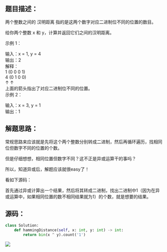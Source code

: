 
<BlogInfo id="1343" title="leetcode之汉明距离（一行代码就够了？）" author="白日梦想猿" pv=0 read_times=0 pre_cost_time="25" category="leetcode100题" tag_list="['leetcode', '              异或']" create_time="2022.03.14 21:18:28.702352" update_time="2022.07.11 10:34:13" />

##  题目描述：

两个整数之间的 汉明距离 指的是这两个数字对应二进制位不同的位置的数目。

给你两个整数 x 和 y，计算并返回它们之间的汉明距离。

示例 1：

输入：x = 1, y = 4  
输出：2  
解释：  
1   (0 0 0 1)  
4   (0 1 0 0)  
       ↑   ↑  
上面的箭头指出了对应二进制位不同的位置。  
示例 2：

输入：x = 3, y = 1  
输出：1



## 解题思路：

常规思路来应该就是先将这个两个整数分别转成二进制，然后再循环遍历，找相同位但数字不同的位置的个数。

但是仔细想想，相同位置但数字不同？这不正是异或运算干的事吗？

所以，知道异或后，解题应该就很easy了！

看如下源码：

首先通过异或计算出一个结果，然后将其转成二进制，找出二进制中1（因为在异或运算中，如果相同位置的数不相同结果就为1）的个数，就是想要的结果。



## 源码：


```python
class Solution:
    def hammingDistance(self, x: int, y: int) -> int:
        return bin(x ^ y).count('1')
```


![](http://www.lll.plus/media/image/2022/03/14/image-20220314211823-2.png)




